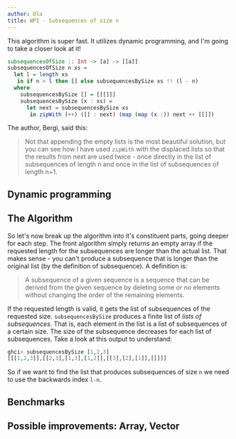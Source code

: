 ```yaml
---
author: Ola
title: WPI - Subsequences of size n
---
```


<!-- https://stackoverflow.com/a/21288092/13131325 -->

This algorithm is super fast. It utilizes dynamic programming, and I'm going to take a closer look at it!

```haskell
subsequencesOfSize :: Int -> [a] -> [[a]]
subsequencesOfSize n xs =
  let l = length xs
   in if n > l then [] else subsequencesBySize xs !! (l - n)
  where
    subsequencesBySize [] = [[[]]]
    subsequencesBySize (x : xs) =
      let next = subsequencesBySize xs
       in zipWith (++) ([] : next) (map (map (x :)) next ++ [[]])
```

The author, Bergi, said this:

> Not that appending the empty lists is the most beautiful solution, but you can see how I have used `zipWith` with the displaced lists so that the results from next are used twice - once directly in the list of subsequences of length n and once in the list of subsequences of length n+1.

## Dynamic programming

<!-- reference skeppsteds book -->

## The Algorithm

So let's now break up the algorithm into it's constituent parts, going deeper for each step. The front algorithm simply returns an empty array if the requested length for the subsequences are longer than the actual list. That makes sense - you can't produce a subsequence that is longer than the original list (by the definition of subsequence). A definition is:

> A subsequence of a given sequence is a sequence that can be derived from the given sequence by deleting some or no elements without changing the order of the remaining elements.

If the requested length is valid, it gets the list of subsequences of the requested size. `subsequencesBySize` produces a finite list of _lists of subsequences_. That is, each element in the list is a list of subsequences of a certain size. The size of the subsequence decreases for each list of subsequences. Take a look at this output to understand:

```haskell
ghci> subsequencesBySize [1,2,3]
[[[1,2,3]],[[2,3],[1,3],[1,2]],[[3],[2],[1]],[[]]]
```

So if we want to find the list that produces subsequences of size `n` we need to use the backwards index `l-n`.

## Benchmarks

## Possible improvements: Array, Vector
